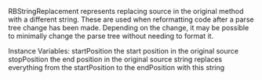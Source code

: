 RBStringReplacement represents replacing source in the original method with a different string. These are used when reformatting code after a parse tree change has been made. Depending on the change, it may be possible to minimally change the parse tree without needing to format it.

Instance Variables:
	startPosition	<Integer>	the start position in the original source
	stopPosition	<Integer>	the end position in the original source
	string	<String>	replaces everything from the startPosition to the endPosition with this string

